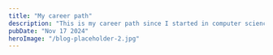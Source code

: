 ```yaml
---
title: "My career path"
description: "This is my career path since I started in computer science in 2018."
pubDate: "Nov 17 2024"
heroImage: "/blog-placeholder-2.jpg"
---
```

